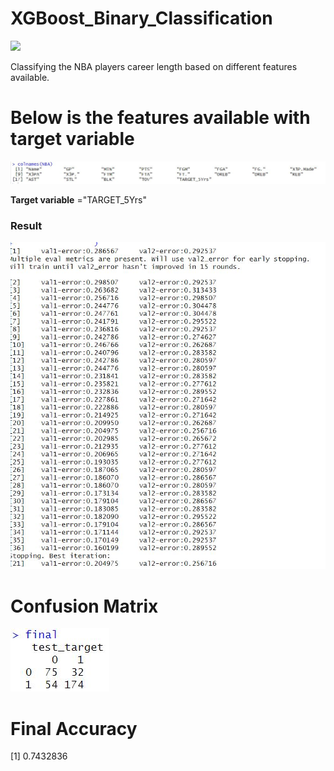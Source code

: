 # XGBoost_Binary_Classification

<img src = "https://cdn-images-1.medium.com/max/777/0*W95kiBrFkCZCoO-3.png" />

Classifying the NBA players career length based on different features available.

# Below is the features available with target variable

<img src ="https://github.com/Gaurav-sketch/XGBoost_Binary_Classification/blob/main/Features.JPG" />

**Target variable** ="TARGET_5Yrs"



### Result 
<img src ="https://github.com/Gaurav-sketch/XGBoost_Binary_Classification/blob/main/Result.JPG" />

# Confusion Matrix
 
<img src ="https://github.com/Gaurav-sketch/XGBoost_Binary_Classification/blob/main/Confusion_Matrix.JPG" />

# Final Accuracy 
[1] 0.7432836
